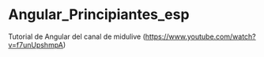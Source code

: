 # Angular_Principiantes_esp

Tutorial de Angular del canal de midulive (https://www.youtube.com/watch?v=f7unUpshmpA)

